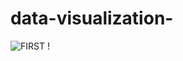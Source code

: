 # data-visualization-

![FIRST !](https://github.com/unknow9090/data-visualization-/blob/main/Screenshot%202022-11-06%20135300.jpg)
